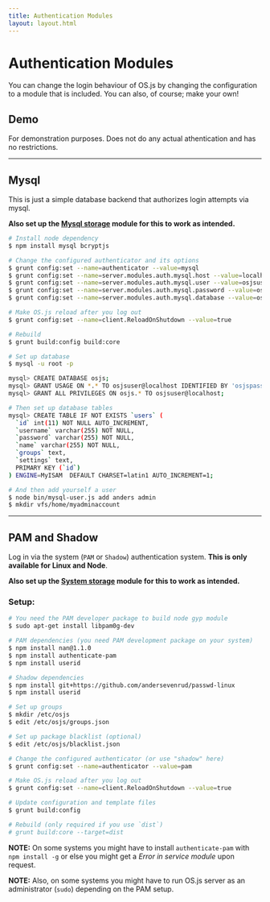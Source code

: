 ```yaml
---
title: Authentication Modules
layout: layout.html
---
```


# Authentication Modules

You can change the login behaviour of OS.js by changing the configuration to a module that is included. You can also, of course; make your own!

## Demo

For demonstration purposes. Does not do any actual athentication and has no restrictions.

---

## Mysql

This is just a simple database backend that authorizes login attempts via mysql.

**Also set up the [Mysql storage](/manual/storage/modules/#mysql) module for this to work as intended.**

```bash
# Install node dependency
$ npm install mysql bcryptjs

# Change the configured authenticator and its options
$ grunt config:set --name=authenticator --value=mysql
$ grunt config:set --name=server.modules.auth.mysql.host --value=localhost
$ grunt config:set --name=server.modules.auth.mysql.user --value=osjsuser
$ grunt config:set --name=server.modules.auth.mysql.password --value=osjspassword
$ grunt config:set --name=server.modules.auth.mysql.database --value=osjs

# Make OS.js reload after you log out
$ grunt config:set --name=client.ReloadOnShutdown --value=true

# Rebuild
$ grunt build:config build:core

# Set up database
$ mysql -u root -p

mysql> CREATE DATABASE osjs;
mysql> GRANT USAGE ON *.* TO osjsuser@localhost IDENTIFIED BY 'osjspassword';
mysql> GRANT ALL PRIVILEGES ON osjs.* TO osjsuser@localhost;

# Then set up database tables
mysql> CREATE TABLE IF NOT EXISTS `users` (
  `id` int(11) NOT NULL AUTO_INCREMENT,
  `username` varchar(255) NOT NULL,
  `password` varchar(255) NOT NULL,
  `name` varchar(255) NOT NULL,
  `groups` text,
  `settings` text,
  PRIMARY KEY (`id`)
) ENGINE=MyISAM  DEFAULT CHARSET=latin1 AUTO_INCREMENT=1;

# And then add yourself a user
$ node bin/mysql-user.js add anders admin
$ mkdir vfs/home/myadminaccount
```

---

## PAM and Shadow

Log in via the system (`PAM` or `Shadow`) authentication system. **This is only available for Linux and Node**.

**Also set up the [System storage](/manual/storage/modules/#system) module for this to work as intended.**

### Setup:

```bash
# You need the PAM developer package to build node gyp module
$ sudo apt-get install libpam0g-dev

# PAM dependencies (you need PAM development package on your system)
$ npm install nan@1.1.0
$ npm install authenticate-pam
$ npm install userid

# Shadow dependencies
$ npm install git+https://github.com/andersevenrud/passwd-linux
$ npm install userid

# Set up groups
$ mkdir /etc/osjs
$ edit /etc/osjs/groups.json

# Set up package blacklist (optional)
$ edit /etc/osjs/blacklist.json

# Change the configured authenticator (or use "shadow" here)
$ grunt config:set --name=authenticator --value=pam

# Make OS.js reload after you log out
$ grunt config:set --name=client.ReloadOnShutdown --value=true

# Update configuration and template files
$ grunt build:config

# Rebuild (only required if you use `dist`)
# grunt build:core --target=dist

```

**NOTE:** On some systems you might have to install `authenticate-pam` with `npm install -g` or else you might get a *Error in service module* upon request.

**NOTE:** Also, on some systems you might have to run OS.js server as an administrator (`sudo`) depending on the PAM setup.
